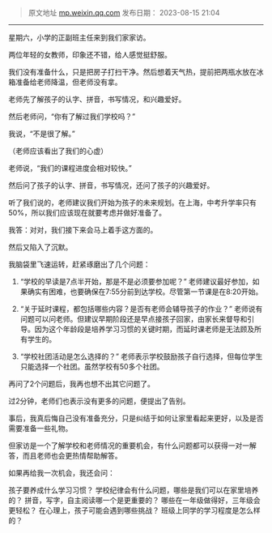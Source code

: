 > 原文地址 [mp.weixin.qq.com](https://mp.weixin.qq.com/s/v38nRZWr0RlrmpXrRTfUuA)
> 发布日期： 2023-08-15 21:04
---

星期六，小学的正副班主任来到我们家家访。

两位年轻的女教师，印象还不错，给人感觉挺舒服。

我们没有准备什么，只是把房子打扫干净。然后想着天气热，提前把两瓶水放在冰箱准备给老师降温，但老师没有拿。

老师先了解孩子的认字、拼音，书写情况，和兴趣爱好。

然后老师问，“你有了解过我们学校吗？”

我说，“不是很了解。”

（老师应该看出了我们的心虚）

老师说，“我们的课程进度会相对较快。”

然后问了孩子的认字、拼音，书写情况，还问了孩子的兴趣爱好。

听了我们说的，老师建议我们开始为孩子的未来规划。在上海，中考升学率只有50%，所以我们应该现在就要考虑并做好准备了。

我答：对对，我们接下来会马上着手这方面的。

然后又陷入了沉默。

我脑袋里飞速运转，赶紧琢磨出了几个问题：

1. “学校的早读是7点半开始，那是不是必须要参加呢？”
老师建议最好参加，如果确实有困难，也要确保在7:55分前到达学校。尽管第一节课是在8:20开始。

2. “关于延时课程，都包括哪些内容？是否有老师会辅导孩子的作业？”
老师说有问题可以问老师。但建议早期阶段还是早点接孩子回家，由家长来督导和引导。因为这个年龄段是培养学习习惯的关键时期，而延时课老师是无法顾及所有学生的。

3. “学校社团活动是怎么选择的？”
老师表示学校鼓励孩子自行选择，但每位学生只能选择一个社团。虽然学校有50多个社团。

再问了2个问题后，我再也想不出其它问题了。

过2分钟，老师们也表示没有更多的问题，便提出了告别。

事后，我真后悔自己没有准备充分，只是纠结于如何让家里看起来更好，以及是否需要准备一些礼物。

但家访是一个了解学校和老师情况的重要机会，有什么问题都可以获得一对一解答，而且老师也会更热情帮助解答。

如果再给我一次机会，我还会问：

孩子要养成什么学习习惯？
学校纪律会有什么问题，哪些是我们可以在家里培养的？
拼音，写字，自主阅读哪一个是更重要的？
哪些在一年级做得好，三年级会更轻松？
在心理上，孩子可能会遇到哪些挑战？
班级上同学的学习程度是怎么样的？
